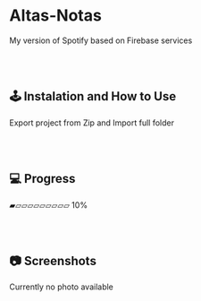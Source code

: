 # Altas-Notas
My version of Spotify based on Firebase services


<br /><br/>
## 🕹️ Instalation and How to Use
Export project from Zip and Import full folder


<br /><br/>


## 💻 Progress

▰▱▱▱▱▱▱▱▱▱ 10%


<br /><br/>
## 📷 Screenshots

Currently no photo available

